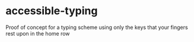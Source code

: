 # accessible-typing
Proof of concept for a typing scheme using only the keys that your fingers rest upon in the home row
